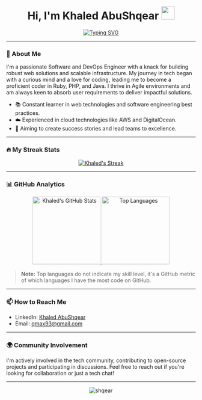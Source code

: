 <h1 align="center">Hi, I'm Khaled AbuShqear <img src="https://media.giphy.com/media/hvRJCLFzcasrR4ia7z/giphy.gif" width="35"></h1>
<p align="center">
  <a href="https://github.com/shqear93">
    <img src="https://readme-typing-svg.demolab.com?font=Exo+2&size=22&center=true&vCenter=true&width=500&lines=Software+Engineer;DevOps+Enthusiast;Infrastructure+Architect" alt="Typing SVG" />
  </a>
</p>

---

### 🌟 About Me
I'm a passionate Software and DevOps Engineer with a knack for building robust web solutions and scalable infrastructure. My journey in tech began with a curious mind and a love for coding, leading me to become a proficient coder in Ruby, PHP, and Java. I thrive in Agile environments and am always keen to absorb user requirements to deliver impactful solutions.

- 📚 Constant learner in web technologies and software engineering best practices.
- ☁️ Experienced in cloud technologies like AWS and DigitalOcean.
- 🚀 Aiming to create success stories and lead teams to excellence.

---

### 🔥 My Streak Stats

<p align="center">
  <a href="https://github.com/shqear93">
    <img src="https://github-readme-streak-stats.herokuapp.com?user=shqear93&theme=vue-dark&fire=EB5454&ring=EB5454" alt="Khaled's Streak" />
  </a>
</p>

---

### 📊 GitHub Analytics

<p align="center">
  <a href="https://github.com/shqear93">
    <img height="180em" src="https://github-readme-stats.vercel.app/api?username=shqear93&show_icons=true&theme=vue-dark&count_private=true" alt="Khaled's GitHub Stats" />
    <img height="180em" src="https://github-readme-stats.vercel.app/api/top-langs?username=shqear93&show_icons=true&layout=compact&theme=vue-dark" alt="Top Languages" />
  </a>
</p>

> **Note:** Top languages do not indicate my skill level, it's a GitHub metric of which languages I have the most code on GitHub.

---

### 📫 How to Reach Me

- LinkedIn: [Khaled AbuShqear](https://www.linkedin.com/in/shqear/)
- Email: [qmax93@gmail.com](mailto:qmax93@gmail.com)

---

### 🌍 Community Involvement

I'm actively involved in the tech community, contributing to open-source projects and participating in discussions. Feel free to reach out if you're looking for collaboration or just a tech chat!

---

<p align="center">
  <img src="https://komarev.com/ghpvc/?username=shqear&label=PROFILE+VIEWS&style=for-the-badge" alt="shqear" />
</p>
